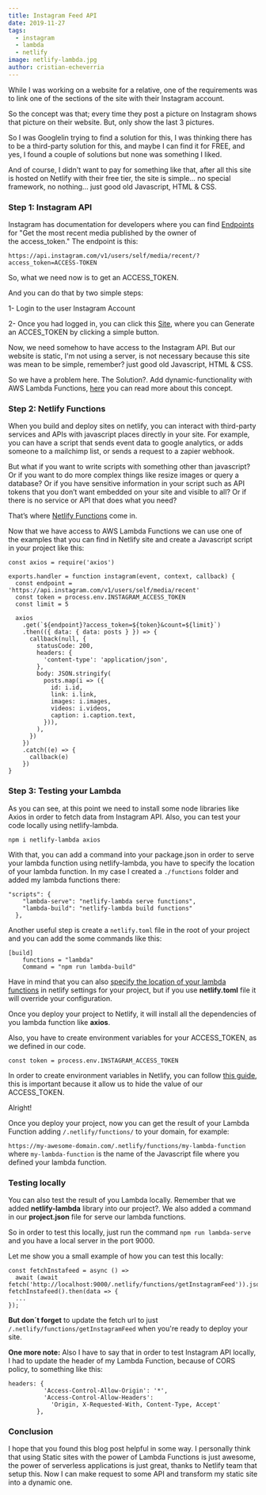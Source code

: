 ```yaml
---
title: Instagram Feed API
date: 2019-11-27
tags:
  - instagram
  - lambda
  - netlify
image: netlify-lambda.jpg
author: cristian-echeverria
---
```


While I was working on a website for a relative, one of the requirements was to link one of the sections of the site with their Instagram account.

So the concept was that; every time they post a picture on Instagram shows that picture on their website. But, only show the last 3 pictures.

So I was Googlelin trying to find a solution for this, I was thinking there has to be a third-party solution for this, and maybe I can find it for FREE, and yes, I found a couple of solutions but none was something I liked.

And of course, I didn't want to pay for something like that, after all this site is hosted on Netlify with their free tier, the site is simple... no special framework, no nothing... just good old Javascript, HTML & CSS.

### Step 1: Instagram API

Instagram has documentation for developers where you can find [Endpoints](https://www.instagram.com/developer/endpoints/users/) for "Get the most recent media published by the owner of the access_token." The endpoint is this:

`https://api.instagram.com/v1/users/self/media/recent/?access_token=ACCESS-TOKEN`

So, what we need now is to get an ACCESS_TOKEN.

And you can do that by two simple steps:

1- Login to the user Instagram Account

2- Once you had logged in, you can click this [Site](https://instagram.pixelunion.net/), where you can Generate an ACCES_TOKEN by clicking a simple button.

Now, we need somehow to have access to the Instagram API. But our website is static, I'm not using a server, is not necessary because this site was mean to be simple, remember? just good old Javascript, HTML & CSS.

So we have a problem here.
The Solution?. Add dynamic-functionality with AWS Lambda Functions, [here](https://aws.amazon.com/lambda/) you can read more about this concept.

### Step 2: Netlify Functions

When you build and deploy sites on netlify, you can interact with third-party services and APIs with javascript places directly in your site. For example, you can have a script that sends event data to google analytics, or adds someone to a mailchimp list, or sends a request to a zapier webhook.

But what if you want to write scripts with something other than javascript? Or if you want to do more complex things like resize images or query a database? Or if you have sensitive information in your script such as API tokens that you don’t want embedded on your site and visible to all? Or if there is no service or API that does what you need?

That’s where [Netlify Functions](https://functions.netlify.com/) come in.

Now that we have access to AWS Lambda Functions we can use one of the examples that you can find in Netlify site and create a Javascript script in your project like this:

```
const axios = require('axios')

exports.handler = function instagram(event, context, callback) {
  const endpoint = 'https://api.instagram.com/v1/users/self/media/recent'
  const token = process.env.INSTAGRAM_ACCESS_TOKEN
  const limit = 5

  axios
    .get(`${endpoint}?access_token=${token}&count=${limit}`)
    .then(({ data: { data: posts } }) => {
      callback(null, {
        statusCode: 200,
        headers: {
          'content-type': 'application/json',
        },
        body: JSON.stringify(
          posts.map(i => ({
            id: i.id,
            link: i.link,
            images: i.images,
            videos: i.videos,
            caption: i.caption.text,
          })),
        ),
      })
    })
    .catch((e) => {
      callback(e)
    })
}
```

### Step 3: Testing your Lambda

As you can see, at this point we need to install some node libraries like Axios in order to fetch data from Instagram API. Also, you can test your code locally using netlify-lambda.

`npm i netlify-lambda axios`

With that, you can add a command into your package.json in order to serve your lambda function using netlify-lambda, you have to specify the location of your lambda function. In my case I created a `./functions` folder and added my lambda functions there:

```
"scripts": {
    "lambda-serve": "netlify-lambda serve functions",
    "lambda-build": "netlify-lambda build functions"
  },
```

Another useful step is create a `netlify.toml` file in the root of your project and you can add the some commands like this:

```
[build]
    functions = "lambda"
    Command = "npm run lambda-build"
```

Have in mind that you can also [specify the location of your lambda functions](https://docs.netlify.com/functions/configure-and-deploy/#configure-the-functions-folder) in netlify settings for your project, but if you use **netlify.toml** file it will override your configuration.

Once you deploy your project to Netlify, it will install all the dependencies of you lambda function like **axios**.

Also, you have to create environment variables for your ACCESS_TOKEN, as we defined in our code.

`const token = process.env.INSTAGRAM_ACCESS_TOKEN`

In order to create environment variables in Netlify, you can follow [this guide](https://docs.netlify.com/configure-builds/environment-variables/#netlify-configuration-variables), this is important because it allow us to hide the value of our ACCESS_TOKEN.

Alright!

Once you deploy your project, now you can get the result of your Lambda Function adding `/.netlify/functions/` to your domain, for example:

`https://my-awesome-domain.com/.netlify/functions/my-lambda-function` where `my-lambda-function` is the name of the Javascript file where you defined your lambda function.

### Testing locally

You can also test the result of you Lambda locally. Remember that we added **netlify-lambda** library into our project?. We also added a command in our **project.json** file for serve our lambda functions.

So in order to test this locally, just run the command `npm run lambda-serve` and you have a local server in the port 9000.

Let me show you a small example of how you can test this locally:

```
const fetchInstafeed = async () =>
  await (await fetch('http://localhost:9000/.netlify/functions/getInstagramFeed')).json();
fetchInstafeed().then(data => {
  ...
});
```

**But don´t forget** to update the fetch url to just `/.netlify/functions/getInstagramFeed` when you're ready to deploy your site.

**One more note:** Also I have to say that in order to test Instagram API locally, I had to update the header of my Lambda Function, because of CORS policy, to something like this:

```
headers: {
          'Access-Control-Allow-Origin': '*',
          'Access-Control-Allow-Headers':
            'Origin, X-Requested-With, Content-Type, Accept'
        },
```

### Conclusion

I hope that you found this blog post helpful in some way. I personally think that using Static sites with the power of Lambda Functions is just awesome, the power of serverless applications is just great, thanks to Netlify team that setup this. Now I can make request to some API and transform my static site into a dynamic one.
